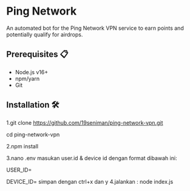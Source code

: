 # Ping Network 

An automated bot for the Ping Network VPN service to earn points and potentially qualify for airdrops.

## Prerequisites 📋

- Node.js v16+
- npm/yarn
- Git

## Installation 🛠️

1.git clone https://github.com/19seniman/ping-network-vpn.git

cd ping-network-vpn

2.npm install


3.nano .env
masukan user.id & device id dengan format dibawah ini:

USER_ID=

DEVICE_ID= 
simpan dengan ctrl+x dan y
4.jalankan :
node index.js

